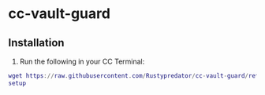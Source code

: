 # cc-vault-guard

## Installation
1. Run the following in your CC Terminal:
```lua
wget https://raw.githubusercontent.com/Rustypredator/cc-vault-guard/refs/heads/main/setup.lua
setup
```
